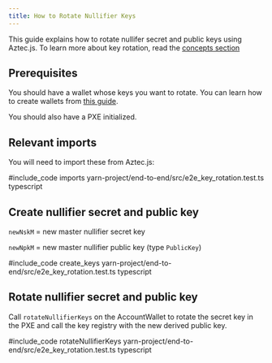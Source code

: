 ```yaml
---
title: How to Rotate Nullifier Keys
---
```


This guide explains how to rotate nullifer secret and public keys using Aztec.js. To learn more about key rotation, read the [concepts section](../../../aztec/concepts/accounts/keys.md#key-rotation)

## Prerequisites

You should have a wallet whose keys you want to rotate. You can learn how to create wallets from [this guide](./create_account.md).

You should also have a PXE initialized.

## Relevant imports

You will need to import these from Aztec.js:

#include_code imports yarn-project/end-to-end/src/e2e_key_rotation.test.ts typescript

## Create nullifier secret and public key

`newNskM` = new master nullifier secret key

`newNpkM` = new master nullifier public key (type `PublicKey`)

#include_code create_keys yarn-project/end-to-end/src/e2e_key_rotation.test.ts typescript

## Rotate nullifier secret and public key

Call `rotateNullifierKeys` on the AccountWallet to rotate the secret key in the PXE and call the key registry with the new derived public key.

#include_code rotateNullifierKeys yarn-project/end-to-end/src/e2e_key_rotation.test.ts typescript
